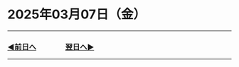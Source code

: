 # 2025年03月07日（金）

---

### [◀️前日へ](https://github.com/yuasys/chatty-journal/blob/main/2025/03/2025-03-06.md)&emsp;&emsp;&emsp;&emsp;[翌日へ▶️](https://github.com/yuasys/chatty-journal/blob/main/2025/03/2025-03-08.md)

---
